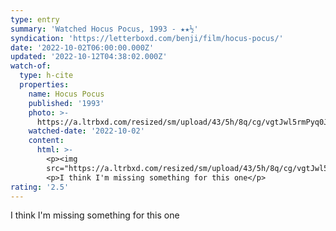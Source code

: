 ```yaml
---
type: entry
summary: 'Watched Hocus Pocus, 1993 - ★★½'
syndication: 'https://letterboxd.com/benji/film/hocus-pocus/'
date: '2022-10-02T06:00:00.000Z'
updated: '2022-10-12T04:38:02.000Z'
watch-of:
  type: h-cite
  properties:
    name: Hocus Pocus
    published: '1993'
    photo: >-
      https://a.ltrbxd.com/resized/sm/upload/43/5h/8q/cg/vgtJwl5rmPyq0JQPNWd4NXbkGmd-0-600-0-900-crop.jpg?v=9e0fc85c24
    watched-date: '2022-10-02'
    content:
      html: >-
        <p><img
        src="https://a.ltrbxd.com/resized/sm/upload/43/5h/8q/cg/vgtJwl5rmPyq0JQPNWd4NXbkGmd-0-600-0-900-crop.jpg?v=9e0fc85c24"/></p>
        <p>I think I'm missing something for this one</p>
rating: '2.5'
---
```

I think I'm missing something for this one
